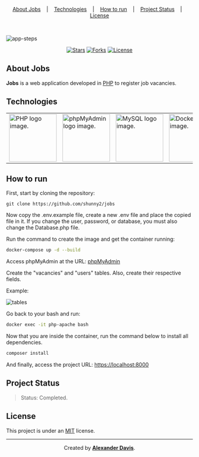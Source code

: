 <p align="center">
  <a href="#about-jobs">About Jobs</a>
  &nbsp;&nbsp;&nbsp;|&nbsp;&nbsp;&nbsp;
  <a href="#technologies">Technologies</a>
  &nbsp;&nbsp;&nbsp;|&nbsp;&nbsp;&nbsp;
  <a href="#how-to-run">How to run</a>
  &nbsp;&nbsp;&nbsp;|&nbsp;&nbsp;&nbsp;
  <a href="#project-status">Project Status</a>
  &nbsp;&nbsp;&nbsp;|&nbsp;&nbsp;&nbsp;
  <a href="#license">License</a>
</p>

</br>

![app-steps](https://user-images.githubusercontent.com/72872854/201134737-747783e9-ee67-48f0-96dd-d56b4dec1969.gif)

<p align="center">
  <a href="https://img.shields.io/github/stars/shunny2/jobs?style=social"><img src="https://img.shields.io/github/stars/shunny2/jobs?style=social" alt="Stars"></a>
  <a href="https://img.shields.io/github/forks/shunny2/jobs?style=social"><img src="https://img.shields.io/github/forks/shunny2/jobs?style=social" alt="Forks"></a>
  <a href="https://img.shields.io/github/license/shunny2/jobs"><img src="https://img.shields.io/github/license/shunny2/jobs" alt="License"></a>
</p>

## About Jobs

<b>Jobs</b> is a web application developed in [PHP](https://www.php.net/) to register job vacancies.

## Technologies

<table>
  <thead>
  </thead>
  <tbody>
    <td>
      <a href="https://www.php.net/" title="PHP"><img width="128" height="128" src="https://www.php.net/images/logos/new-php-logo.svg" alt="PHP logo image." /></a>
    </td>
    <td>
      <a href="https://www.phpmyadmin.net/" title="phpMyAdmin"><img width="128" height="128" src="https://www.vectorlogo.zone/logos/phpmyadmin/phpmyadmin-ar21.svg" alt="phpMyAdmin logo image." /></a>
    </td>
    <td>
      <a href="https://www.mysql.com/" title="MySQL"><img width="128" height="128" src="https://www.vectorlogo.zone/logos/mysql/mysql-official.svg" alt="MySQL logo image." /></a>
    </td>
    <td>
      <a href="https://www.docker.com/" title="Docker"><img width="128" height="128" src="https://cdn.worldvectorlogo.com/logos/docker.svg" alt="Docker logo image." /></a>
    </td>
  </tbody>
</table>

## How to run

First, start by cloning the repository:
```shell
git clone https://github.com/shunny2/jobs
```
Now copy the .env.example file, create a new .env file and place the copied file in it.
If you change the user, password, or database, you must also change the Database.php file.

Run the command to create the image and get the container running:
```bash
docker-compose up -d --build
```

Access phpMyAdmin at the URL:
[phpMyAdmin](https://localhost:8080)

Create the "vacancies" and "users" tables. Also, create their respective fields.

Example:

![tables](https://user-images.githubusercontent.com/72872854/201132429-7f852c03-99a0-42ad-b904-ea06e7a1e33c.gif)

Go back to your bash and run:
```bash
docker exec -it php-apache bash
```

Now that you are inside the container, run the command below to install all dependencies.
```bash
composer install
```

And finally, access the project URL:
[https://localhost:8000](https://localhost:8000)

## Project Status

> Status: Completed.

## License

This project is under an [MIT](https://opensource.org/licenses/MIT) license.

<hr></hr>

<p align="center">Created by <a href="https://github.com/shunny2"><b>Alexander Davis</b></a>.</p>
